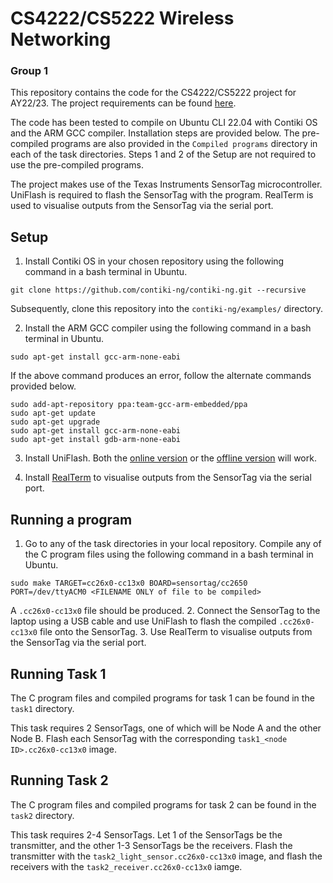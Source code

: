 # CS4222/CS5222 Wireless Networking
### Group 1

This repository contains the code for the CS4222/CS5222 project for AY22/23. The project requirements can be found [here](https://weiserlab.github.io/ambuj/cs4222_project).

The code has been tested to compile on Ubuntu CLI 22.04 with Contiki OS and the ARM GCC compiler. Installation steps are provided below.
The pre-compiled programs are also provided in the `Compiled programs` directory in each of the task directories. Steps 1 and 2 of the Setup are not required to use the pre-compiled programs.

The project makes use of the Texas Instruments SensorTag microcontroller. UniFlash is required to flash the SensorTag with the program. RealTerm is used to visualise outputs from the SensorTag via the serial port.

## Setup
1. Install Contiki OS in your chosen repository using the following command in a bash terminal in Ubuntu.
```
git clone https://github.com/contiki-ng/contiki-ng.git --recursive
```
Subsequently, clone this repository into the `contiki-ng/examples/` directory.

2. Install the ARM GCC compiler using the following command in a bash terminal in Ubuntu.
```
sudo apt-get install gcc-arm-none-eabi
```
If the above command produces an error, follow the alternate commands provided below.
```
sudo add-apt-repository ppa:team-gcc-arm-embedded/ppa
sudo apt-get update
sudo apt-get upgrade
sudo apt-get install gcc-arm-none-eabi
sudo apt-get install gdb-arm-none-eabi
```

3. Install UniFlash. Both the [online version](https://dev.ti.com/uniflash/#!/) or the [offline version](https://www.ti.com/tool/download/UNIFLASH) will work.

4. Install [RealTerm](https://sourceforge.net/projects/realterm/) to visualise outputs from the SensorTag via the serial port.

## Running a program
1. Go to any of the task directories in your local repository. 
Compile any of the C program files using the following command in a bash terminal in Ubuntu.
```
sudo make TARGET=cc26x0-cc13x0 BOARD=sensortag/cc2650 PORT=/dev/ttyACM0 <FILENAME ONLY of file to be compiled>
```
A `.cc26x0-cc13x0` file should be produced.
2. Connect the SensorTag to the laptop using a USB cable and use UniFlash to flash the compiled `.cc26x0-cc13x0` file onto the SensorTag.
3. Use RealTerm to visualise outputs from the SensorTag via the serial port. 

## Running Task 1
The C program files and compiled programs for task 1 can be found in the `task1` directory.

This task requires 2 SensorTags, one of which will be Node A and the other Node B. Flash each SensorTag with the corresponding `task1_<node ID>.cc26x0-cc13x0` image.

## Running Task 2
The C program files and compiled programs for task 2 can be found in the `task2` directory.

This task requires 2-4 SensorTags. Let 1 of the SensorTags be the transmitter, and the other 1-3 SensorTags be the receivers. Flash the transmitter with the `task2_light_sensor.cc26x0-cc13x0` image, and flash the receivers with the `task2_receiver.cc26x0-cc13x0` iamge.
